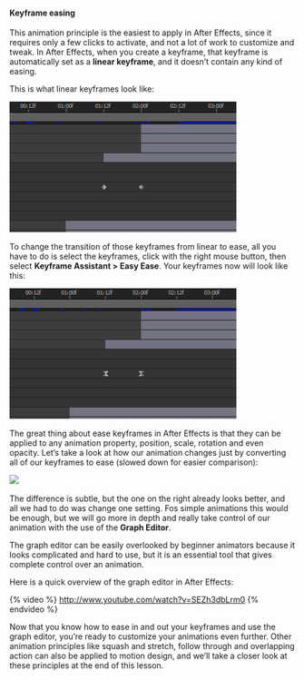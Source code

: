 #### Keyframe easing

This animation principle is the easiest to apply in After Effects, since it requires only a few clicks to activate, and not a lot of work to customize and tweak.
In After Effects, when you create a keyframe, that keyframe is automatically set as a **linear keyframe**, and it doesn’t contain any kind of easing.

This is what linear keyframes look like:

![](/assets/linear_keys.jpg)

To change the transition of those keyframes from linear to ease, all you have to do is select the keyframes, click with the right mouse button, then select **Keyframe Assistant > Easy Ease**. Your keyframes now will look like this:

![](/assets/ease_keys.jpg)

The great thing about ease keyframes in After Effects is that they can be applied to any animation property, position, scale, rotation and even opacity. Let’s take a look at how our animation changes just by converting all of our keyframes to ease (slowed down for easier comparison):

![](/assets/burger_logo_comparison_ease.gif)

The difference is subtle, but the one on the right already looks better, and all we had to do was change one setting. Fos simple animations this would be enough, but we will go more in depth and really take control of our animation with the use of the **Graph Editor**.

The graph editor can be easily overlooked by beginner animators because it looks complicated and hard to use, but it is an essential tool that gives complete control over an animation.

Here is a quick overview of the graph editor in After Effects:

{% video %} http://www.youtube.com/watch?v=SEZh3dbLrm0 {% endvideo %}

Now that you know how to ease in and out your keyframes and use the graph editor, you’re ready to customize your animations even further. Other animation principles like squash and stretch, follow through and overlapping action can also be applied to motion design, and we’ll take a closer look at these principles at the end of this lesson.